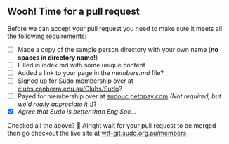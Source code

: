 ## Wooh! Time for a pull request  
Before we can accept your pull request you need to make sure it meets all the following requirements:  

- [ ] Made a copy of the sample person directory with your own name (**no spaces in directory name!**)  
- [ ] Filled in index.md with some unique content  
- [ ] Added a link to your page in the *members.md* file?  
- [ ] Signed up for Sudo membership over at [clubs.canberra.edu.au/Clubs/Sudo](https://clubs.canberra.edu.au/Clubs/Sudo)?  
- [ ] Payed for membership over at [sudouc.getqpay.com](https://sudouc.getqpay.com) *(Not required, but we'd really appreciate it :)*?  
- [x] *Agree that Sudo is better than Eng Soc...*  

Checked all the above? :tada: Alright wait for your pull request to be merged then go checkout the live site at [wtf-git.sudo.org.au/members](https://wtf-git.sudo.org.au/members)